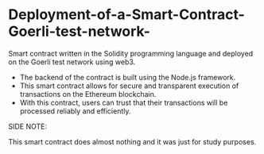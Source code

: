 # Deployment-of-a-Smart-Contract-Goerli-test-network-
Smart contract written in the Solidity programming language and deployed on the Goerli test network using web3. 

- The backend of the contract is built using the Node.js framework. 
- This smart contract allows for secure and transparent execution of transactions on the Ethereum blockchain. 
- With this contract, users can trust that their transactions will be processed reliably and efficiently. 


SIDE NOTE:

This smart contract does almost nothing and it was just for study purposes.
